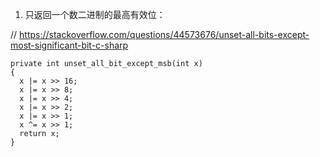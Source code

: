 1. 只返回一个数二进制的最高有效位：

// https://stackoverflow.com/questions/44573676/unset-all-bits-except-most-significant-bit-c-sharp
```
private int unset_all_bit_except_msb(int x)
{
  x |= x >> 16;
  x |= x >> 8;
  x |= x >> 4;
  x |= x >> 2;
  x |= x >> 1;
  x ^= x >> 1;
  return x;
}
```

